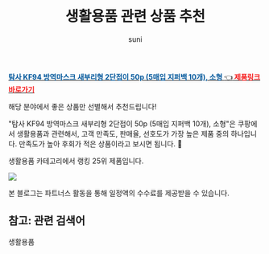 ﻿---
layout: post
title:  "생활용품 관련 상품 추천" 
author: suni
categories: [ 생활용품 ]
tags: []
image: https://static.coupangcdn.com/image/retail/images/1676705060869810-0c0e0fb4-6e62-4037-bdfb-d8f977ced483.jpg 
description: "쿠팡에서 관련 상품으로 가장 고객 선호도가 높은 제품 중 하나입니다."
---
<a href="https://link.coupang.com/re/AFFSDP?lptag=AF5011742&pageKey=4869850477&itemId=6326081435&vendorItemId=73621504991&traceid=V0-113-d0a99d01a9e6ff62"><b><font color='#01579B'>탐사 KF94 방역마스크 새부리형 2단접이 50p (5매입 지퍼백 10개), 소형 </font></b>👈<b><font color='#f71919'> 제품링크 바로가기</font></b></a>

해당 분야에서 좋은 상품만 선별해서 추천드립니다!

"탐사 KF94 방역마스크 새부리형 2단접이 50p (5매입 지퍼백 10개), 소형"은 쿠팡에서 생활용품과 관련해서, 고객 만족도, 판매율, 선호도가 가장 높은 제품 중의 하나입니다.
만족도가 높아 후회가 적은 상품이라고 보시면 됩니다. 🙂

생활용품 카테고리에서 랭킹  25위 제품입니다. 

<a href="https://link.coupang.com/re/AFFSDP?lptag=AF5011742&pageKey=4869850477&itemId=6326081435&vendorItemId=73621504991&traceid=V0-113-d0a99d01a9e6ff62"> <img src="https://static.coupangcdn.com/image/retail/images/1676705060869810-0c0e0fb4-6e62-4037-bdfb-d8f977ced483.jpg"></a>

본 블로그는 파트너스 활동을 통해 일정액의 수수료를 제공받을 수 있습니다.

## 참고: 관련 검색어    
생활용품